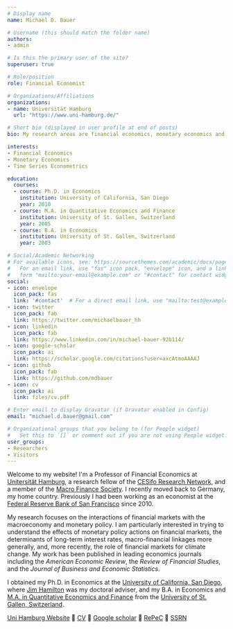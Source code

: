 ```yaml
---
# Display name
name: Michael D. Bauer

# Username (this should match the folder name)
authors:
- admin

# Is this the primary user of the site?
superuser: true

# Role/position
role: Financial Economist

# Organizations/Affiliations
organizations:
- name: Universität Hamburg
  url: "https://www.uni-hamburg.de/"

# Short bio (displayed in user profile at end of posts)
bio: My research areas are financial economics, monetary economics and time series econometrics.

interests:
- Financial Economics
- Monetary Economics
- Time Series Econometrics

education:
  courses:
  - course: Ph.D. in Economics
    institution: University of California, San Diego
    year: 2010
  - course: M.A. in Quantitative Economics and Finance
    institution: University of St. Gallen, Switzerland
    year: 2005
  - course: B.A. in Economics
    institution: University of St. Gallen, Switzerland
    year: 2003

# Social/Academic Networking
# For available icons, see: https://sourcethemes.com/academic/docs/page-builder/#icons
#   For an email link, use "fas" icon pack, "envelope" icon, and a link in the
#   form "mailto:your-email@example.com" or "#contact" for contact widget.
social:
- icon: envelope
  icon_pack: fas
  link: '#contact'  # For a direct email link, use "mailto:test@example.org".
- icon: twitter
  icon_pack: fab
  link: https://twitter.com/michaelbauer_hh
- icon: linkedin
  icon_pack: fab
  link: https://www.linkedin.com/in/michael-bauer-92b114/
- icon: google-scholar
  icon_pack: ai
  link: https://scholar.google.com/citations?user=axcAtmoAAAAJ
- icon: github
  icon_pack: fab
  link: https://github.com/mdbauer
- icon: cv
  icon_pack: ai
  link: files/cv.pdf

# Enter email to display Gravatar (if Gravatar enabled in Config)
email: "michael.d.bauer@gmail.com"

# Organizational groups that you belong to (for People widget)
#   Set this to `[]` or comment out if you are not using People widget.
user_groups:
- Researchers
- Visitors
---
```


Welcome to my website! I'm a Professor of Financial Economics at [Unitersität
Hamburg](https://www.uni-hamburg.de/), a research fellow of the [CESifo Research
Network](https://www.cesifo.org/), and a member of the [Macro Finance
Society](https://macrofinancesociety.org/). I recently moved back to Germany, my
home country. Previously I had been working as an economist at the [Federal Reserve Bank
of San Francisco](https://frbsf.org/) since 2010.

My research focuses on the interactions of financial markets with the
macroeconomy and monetary policy. I am particularly interested in trying to
understand the effects of monetary policy actions on financial markets, the
determinants of long-term interest rates, macro-financial linkages more
generally, and, more recently, the role of financial markets for climate
change. My work has been published in leading economics journals including the
*American Economic Review*, the *Review of Financial Studies*, and the *Journal
of Business and Economic Statistics*.

I obtained my Ph.D. in Economics at the [University of California, San
Diego](https://economics.ucsd.edu/), where [Jim
Hamilton](http://econweb.ucsd.edu/~jhamilton/) was my doctoral adviser, and my
B.A. in Economics and [M.A. in Quantitative Economics and Finance](https://www.unisg.ch/en/studium/master/quantitativeeconomicsandfinance/) from the
[University of St. Gallen,
Switzerland](https://www.unisg.ch/).

[Uni Hamburg Website](https://www.wiso.uni-hamburg.de/en/fachbereich-vwl/professuren/bauer.html) :small_blue_diamond: 
[CV](files/cv.pdf) :small_blue_diamond:
[Google scholar](https://scholar.google.com/citations?user=axcAtmoAAAAJ) :small_blue_diamond:
[RePeC](https://ideas.repec.org/f/pba824.html) :small_blue_diamond:
[SSRN](https://papers.ssrn.com/sol3/cf_dev/AbsByAuth.cfm?per_id=1037079)

<!-- [SF Fed page](https://www.frbsf.org/economic-research/economists/michael-bauer/) :small_blue_diamond: -->

